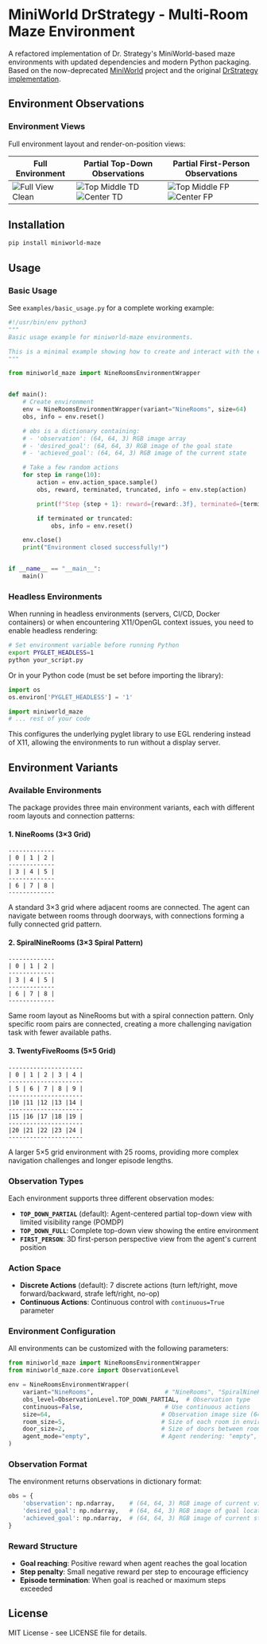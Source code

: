 # MiniWorld DrStrategy - Multi-Room Maze Environment

A refactored implementation of Dr. Strategy's MiniWorld-based maze environments with updated dependencies and modern Python packaging. Based on the now-deprecated [MiniWorld](https://github.com/Farama-Foundation/Miniworld) project and the original [DrStrategy implementation](https://github.com/ahn-ml/drstrategy).

## Environment Observations

### Environment Views
Full environment layout and render-on-position views:

| Full Environment | Partial Top-Down Observations | Partial First-Person Observations |
|---|---|---|
| ![Full View Clean](assets/images/full_view_clean.png) | ![Top Middle TD](assets/images/render_on_pos_1_top_middle_room_topdown.png) ![Center TD](assets/images/render_on_pos_3_environment_center_topdown.png) | ![Top Middle FP](assets/images/render_on_pos_1_top_middle_room_firstperson.png) ![Center FP](assets/images/render_on_pos_3_environment_center_firstperson.png) |

## Installation

```bash
pip install miniworld-maze
```

## Usage

### Basic Usage

See `examples/basic_usage.py` for a complete working example:

```python
#!/usr/bin/env python3
"""
Basic usage example for miniworld-maze environments.

This is a minimal example showing how to create and interact with the environment.
"""

from miniworld_maze import NineRoomsEnvironmentWrapper


def main():
    # Create environment
    env = NineRoomsEnvironmentWrapper(variant="NineRooms", size=64)
    obs, info = env.reset()

    # obs is a dictionary containing:
    # - 'observation': (64, 64, 3) RGB image array
    # - 'desired_goal': (64, 64, 3) RGB image of the goal state
    # - 'achieved_goal': (64, 64, 3) RGB image of the current state

    # Take a few random actions
    for step in range(10):
        action = env.action_space.sample()
        obs, reward, terminated, truncated, info = env.step(action)

        print(f"Step {step + 1}: reward={reward:.3f}, terminated={terminated}")

        if terminated or truncated:
            obs, info = env.reset()

    env.close()
    print("Environment closed successfully!")


if __name__ == "__main__":
    main()
```

### Headless Environments

When running in headless environments (servers, CI/CD, Docker containers) or when encountering X11/OpenGL context issues, you need to enable headless rendering:

```bash
# Set environment variable before running Python
export PYGLET_HEADLESS=1
python your_script.py
```

Or in your Python code (must be set before importing the library):

```python
import os
os.environ['PYGLET_HEADLESS'] = '1'

import miniworld_maze
# ... rest of your code
```

This configures the underlying pyglet library to use EGL rendering instead of X11, allowing the environments to run without a display server.

## Environment Variants

### Available Environments

The package provides three main environment variants, each with different room layouts and connection patterns:

#### 1. NineRooms (3×3 Grid)
```
-------------
| 0 | 1 | 2 |
-------------
| 3 | 4 | 5 |
-------------
| 6 | 7 | 8 |
-------------
```
A standard 3×3 grid where adjacent rooms are connected. The agent can navigate between rooms through doorways, with connections forming a fully connected grid pattern.

#### 2. SpiralNineRooms (3×3 Spiral Pattern)
```
-------------
| 0 | 1 | 2 |
-------------
| 3 | 4 | 5 |
-------------
| 6 | 7 | 8 |
-------------
```
Same room layout as NineRooms but with a spiral connection pattern. Only specific room pairs are connected, creating a more challenging navigation task with fewer available paths.

#### 3. TwentyFiveRooms (5×5 Grid)
```
---------------------
| 0 | 1 | 2 | 3 | 4 |
---------------------
| 5 | 6 | 7 | 8 | 9 |
---------------------
|10 |11 |12 |13 |14 |
---------------------
|15 |16 |17 |18 |19 |
---------------------
|20 |21 |22 |23 |24 |
---------------------
```
A larger 5×5 grid environment with 25 rooms, providing more complex navigation challenges and longer episode lengths.

### Observation Types

Each environment supports three different observation modes:

- **`TOP_DOWN_PARTIAL`** (default): Agent-centered partial top-down view with limited visibility range (POMDP)
- **`TOP_DOWN_FULL`**: Complete top-down view showing the entire environment
- **`FIRST_PERSON`**: 3D first-person perspective view from the agent's current position

### Action Space

- **Discrete Actions** (default): 7 discrete actions (turn left/right, move forward/backward, strafe left/right, no-op)
- **Continuous Actions**: Continuous control with `continuous=True` parameter

### Environment Configuration

All environments can be customized with the following parameters:

```python
from miniworld_maze import NineRoomsEnvironmentWrapper
from miniworld_maze.core import ObservationLevel

env = NineRoomsEnvironmentWrapper(
    variant="NineRooms",                    # "NineRooms", "SpiralNineRooms", "TwentyFiveRooms"
    obs_level=ObservationLevel.TOP_DOWN_PARTIAL,  # Observation type
    continuous=False,                       # Use continuous actions
    size=64,                               # Observation image size (64x64)
    room_size=5,                           # Size of each room in environment units
    door_size=2,                           # Size of doors between rooms  
    agent_mode="empty",                    # Agent rendering: "empty", "circle", "triangle"
)
```

### Observation Format

The environment returns observations in dictionary format:

```python
obs = {
    'observation': np.ndarray,    # (64, 64, 3) RGB image of current view
    'desired_goal': np.ndarray,   # (64, 64, 3) RGB image of goal location
    'achieved_goal': np.ndarray,  # (64, 64, 3) RGB image of current state
}
```

### Reward Structure

- **Goal reaching**: Positive reward when agent reaches the goal location
- **Step penalty**: Small negative reward per step to encourage efficiency
- **Episode termination**: When goal is reached or maximum steps exceeded


## License

MIT License - see LICENSE file for details.